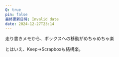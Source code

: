 ```yaml
---
Q: true
pin: false
最終更新日時: Invalid date
date: 2024-12-27T23:14
---
```

  

  

走り書きメモから、ボックスへの移動がめちゃめちゃ楽

とはいえ、Keep→Scrapboxも結構楽。